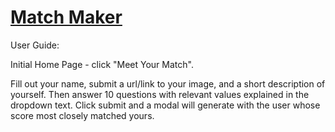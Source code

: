 # [Match Maker](https://survey-match-maker.herokuapp.com/survey)

User Guide:

Initial Home Page - click "Meet Your Match".

Fill out your name, submit a url/link to your image, and a short description of yourself.
Then answer 10 questions with relevant values explained in the dropdown text.
Click submit and a modal will generate with the user whose score most closely matched yours. 
